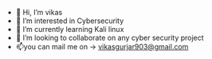 - 👋 Hi, I’m vikas
- 👀 I’m interested in Cybersecurity
- 🌱 I’m currently learning Kali linux
- 💞️ I’m looking to collaborate on any cyber security project
- 📫you can mail me on -> vikasgurjar903@gmail.com


<!---
vikas-gurjar/vikas-gurjar is a ✨ special ✨ repository because its `README.md` (this file) appears on your GitHub profile.
You can click the Preview link to take a look at your changes.
--->
